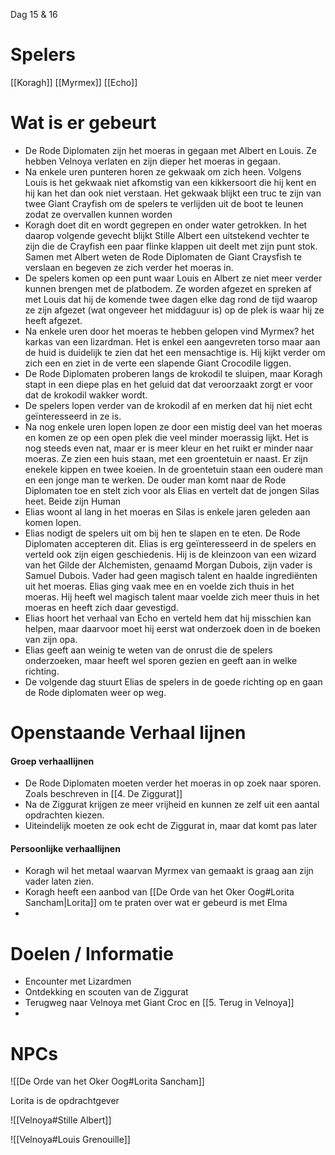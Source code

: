 Dag 15 & 16

# Spelers
[[Koragh]]
[[Myrmex]]
[[Echo]]

# Wat is er gebeurt
- De Rode Diplomaten zijn het moeras in gegaan met Albert en Louis. Ze hebben Velnoya verlaten en zijn dieper het moeras in gegaan.
- Na enkele uren punteren horen ze gekwaak om zich heen. Volgens Louis is het gekwaak niet afkomstig van een kikkersoort die hij kent en hij kan het dan ook niet verstaan. Het gekwaak blijkt een truc te zijn van twee Giant Crayfish om de spelers te verlijden uit de boot te leunen zodat ze overvallen kunnen worden
- Koragh doet dit en wordt gegrepen en onder water getrokken. In het daarop volgende gevecht blijkt Stille Albert een uitstekend vechter te zijn die de Crayfish een paar flinke klappen uit deelt met zijn punt stok. Samen met Albert weten de Rode Diplomaten de Giant Craysfish te verslaan en begeven ze zich verder het moeras in.
- De spelers komen op een punt waar Louis en Albert ze niet meer verder kunnen brengen met de platbodem. Ze worden afgezet en spreken af met Louis dat hij de komende twee dagen elke dag rond de tijd waarop ze zijn afgezet (wat ongeveer het middaguur is) op de plek is waar hij ze heeft afgezet.
- Na enkele uren door het moeras te hebben gelopen vind Myrmex? het karkas van een lizardman. Het is enkel een aangevreten torso maar aan de huid is duidelijk te zien dat het een mensachtige is. Hij kijkt verder om zich een en ziet in de verte een slapende Giant Crocodile liggen. 
- De Rode Diplomaten proberen langs de krokodil te sluipen, maar Koragh stapt in een diepe plas en het geluid dat dat veroorzaakt zorgt er voor dat de krokodil wakker wordt. 
- De spelers lopen verder van de krokodil af en merken dat hij niet echt geïnteresseerd in ze is.
- Na nog enkele uren lopen lopen ze door een mistig deel van het moeras en komen ze op een open plek die veel minder moerassig lijkt. Het is nog steeds even nat, maar er is meer kleur en het ruikt er minder naar moeras. Ze zien een huis staan, met een groentetuin er naast. Er zijn enekele kippen en twee koeien. In de groentetuin staan een oudere man en een jonge man te werken. De ouder man komt naar de Rode Diplomaten toe en stelt zich voor als Elias en vertelt dat de jongen Silas heet. Beide zijn Human
- Elias woont al lang in het moeras en Silas is enkele jaren geleden aan komen lopen.
- Elias nodigt de spelers uit om bij hen te slapen en te eten. De Rode Diplomaten accepteren dit. Elias is erg geïnteresseerd in de spelers en verteld ook zijn eigen geschiedenis. Hij is de kleinzoon van een wizard van het Gilde der Alchemisten, genaamd Morgan Dubois, zijn vader is Samuel Dubois. Vader had geen magisch talent en haalde ingrediënten uit het moeras. Elias ging vaak mee en en voelde zich thuis in het moeras. Hij heeft wel magisch talent maar voelde zich meer thuis in het moeras en heeft zich daar gevestigd.
- Elias hoort het verhaal van Echo en verteld hem dat hij misschien kan helpen, maar daarvoor moet hij eerst wat onderzoek doen in de boeken van zijn opa. 
- Elias geeft aan weinig te weten van de onrust die de spelers onderzoeken, maar heeft wel sporen gezien en geeft aan in welke richting.
- De volgende dag stuurt Elias de spelers in de goede richting op en gaan de Rode diplomaten weer op weg.
# Openstaande Verhaal lijnen

#### Groep verhaallijnen
- De Rode Diplomaten moeten verder het moeras in op zoek naar sporen. Zoals beschreven in [[4. De Ziggurat]]
- Na de Ziggurat krijgen ze meer vrijheid en kunnen ze zelf uit een aantal opdrachten kiezen.
- Uiteindelijk moeten ze ook echt de Ziggurat in, maar dat komt pas later

#### Persoonlijke verhaallijnen
- Koragh wil het metaal waarvan Myrmex van gemaakt is graag aan zijn vader laten zien.
- Koragh heeft een aanbod van [[De Orde van het Oker Oog#Lorita Sancham|Lorita]] om te praten over wat er gebeurd is met Elma
- 



# Doelen / Informatie
- Encounter met Lizardmen
- Ontdekking en scouten van de Ziggurat
- Terugweg naar Velnoya met Giant Croc en [[5. Terug in Velnoya]]
- 


# NPCs

![[De Orde van het Oker Oog#Lorita Sancham]]

Lorita is de opdrachtgever

![[Velnoya#Stille Albert]]

![[Velnoya#Louis Grenouille]]

